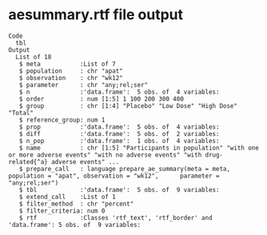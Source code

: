 # aesummary.rtf file output

    Code
      tbl
    Output
      List of 18
       $ meta           :List of 7
       $ population     : chr "apat"
       $ observation    : chr "wk12"
       $ parameter      : chr "any;rel;ser"
       $ n              :'data.frame':	5 obs. of  4 variables:
       $ order          : num [1:5] 1 100 200 300 400
       $ group          : chr [1:4] "Placebo" "Low Dose" "High Dose" "Total"
       $ reference_group: num 1
       $ prop           :'data.frame':	5 obs. of  4 variables:
       $ diff           :'data.frame':	5 obs. of  2 variables:
       $ n_pop          :'data.frame':	1 obs. of  4 variables:
       $ name           : chr [1:5] "Participants in population" "with one or more adverse events" "with no adverse events" "with drug-related{^a} adverse events" ...
       $ prepare_call   : language prepare_ae_summary(meta = meta, population = "apat", observation = "wk12",      parameter = "any;rel;ser")
       $ tbl            :'data.frame':	5 obs. of  9 variables:
       $ extend_call    :List of 1
       $ filter_method  : chr "percent"
       $ filter_criteria: num 0
       $ rtf            :Classes 'rtf_text', 'rtf_border' and 'data.frame':	5 obs. of  9 variables:

